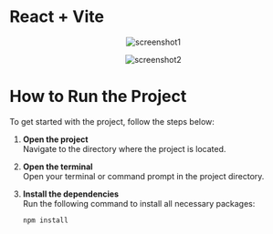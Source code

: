 # React + Vite



<p align="center"><img align="center" src="https://i.ibb.co/nLWFD7j/Screenshot-from-2024-08-16-16-15-55.png" alt="screenshot1" /> </p>

<p align="center"><img align="center" src="https://i.ibb.co/ZJ7N3ND/Screenshot-from-2024-08-16-16-16-20.png" alt="screenshot2" /> </p>


# How to Run the Project

To get started with the project, follow the steps below:

1. **Open the project**  
   Navigate to the directory where the project is located.

2. **Open the terminal**  
   Open your terminal or command prompt in the project directory.

3. **Install the dependencies**  
   Run the following command to install all necessary packages:

   ```bash
   npm install
